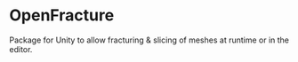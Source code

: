 # OpenFracture
Package for Unity to allow fracturing &amp; slicing of meshes at runtime or in the editor.
